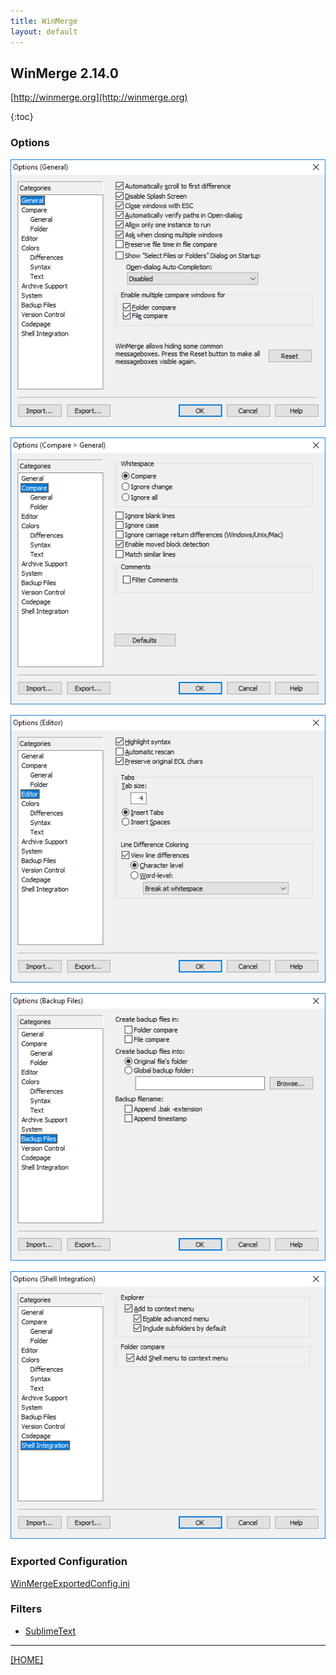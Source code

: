 ```yaml
---
title: WinMerge
layout: default
---
```


## WinMerge 2.14.0

[http://winmerge.org](http://winmerge.org)

{:toc}


### Options

![Options-General](Options-General.bmp)

![Options-Compare](Options-Compare.bmp)

![Options-Editor](Options-Editor.bmp)

![Options-Backup](Options-Backup.bmp)

![Options-ShellIntegration](Options-ShellIntegration.bmp)

### Exported Configuration

[WinMergeExportedConfig.ini](WinMergeExportedConfig.ini)

### Filters

* [SublimeText](https://github.com/Starli0n/SublimeUser3/blob/master/Resources/Windows/Tools/SublimeTextWinmergeFilter.flt)


---

[[HOME]](../index.html)

